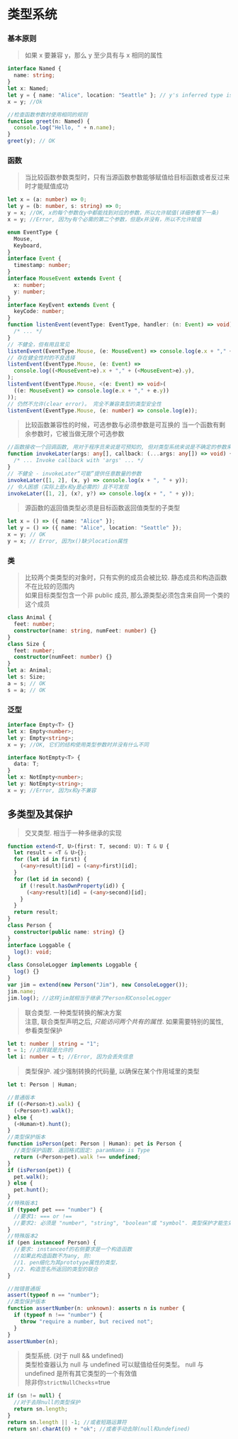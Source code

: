 # 类型系统

### 基本原则

> 如果 x 要兼容 y，那么 y 至少具有与 x 相同的属性

```ts
interface Named {
  name: string;
}
let x: Named;
let y = { name: "Alice", location: "Seattle" }; // y's inferred type is { name: string; location: string; }
x = y; //Ok

//检查函数参数时使用相同的规则
function greet(n: Named) {
  console.log("Hello, " + n.name);
}
greet(y); // OK
```

### 函数

> 当比较函数参数类型时，只有当源函数参数能够赋值给目标函数或者反过来时才能赋值成功

```ts
let x = (a: number) => 0;
let y = (b: number, s: string) => 0;
y = x; //OK, x的每个参数在y中都能找到对应的参数，所以允许赋值(详细参看下一条)
x = y; //Error, 因为y有个必需的第二个参数，但是x并没有，所以不允许赋值

enum EventType {
  Mouse,
  Keyboard,
}
interface Event {
  timestamp: number;
}
interface MouseEvent extends Event {
  x: number;
  y: number;
}
interface KeyEvent extends Event {
  keyCode: number;
}
function listenEvent(eventType: EventType, handler: (n: Event) => void) {
  /* ... */
}
// 不健全，但有用且常见
listenEvent(EventType.Mouse, (e: MouseEvent) => console.log(e.x + "," + e.y));
// 存在健全性时的不良选择
listenEvent(EventType.Mouse, (e: Event) =>
  console.log((<MouseEvent>e).x + "," + (<MouseEvent>e).y),
);
listenEvent(EventType.Mouse, <(e: Event) => void>(
  ((e: MouseEvent) => console.log(e.x + "," + e.y))
));
// 仍然不允许(clear error)。 完全不兼容类型的类型安全性
listenEvent(EventType.Mouse, (e: number) => console.log(e));
```

> 比较函数兼容性的时候，可选参数与必须参数是可互换的
> 当一个函数有剩余参数时，它被当做无限个可选参数

```ts
//函数接收一个回调函数, 用对于程序员来说是可预知的, 但对类型系统来说是不确定的参数来调用
function invokeLater(args: any[], callback: (...args: any[]) => void) {
  /* ... Invoke callback with 'args' ... */
}
// 不健全 - invokeLater“可能”提供任意数量的参数
invokeLater([1, 2], (x, y) => console.log(x + ", " + y));
// 令人困惑（实际上是x和y是必需的）且不可发现
invokeLater([1, 2], (x?, y?) => console.log(x + ", " + y));
```

> 源函数的返回值类型必须是目标函数返回值类型的子类型

```ts
let x = () => ({ name: "Alice" });
let y = () => ({ name: "Alice", location: "Seattle" });
x = y; // OK
y = x; // Error, 因为x()缺少location属性
```

### 类

> 比较两个类类型的对象时，只有实例的成员会被比较. 静态成员和构造函数不在比较的范围内<br>
> 如果目标类型包含一个非 public 成员, 那么源类型必须包含来自同一个类的这个成员

```ts
class Animal {
  feet: number;
  constructor(name: string, numFeet: number) {}
}
class Size {
  feet: number;
  constructor(numFeet: number) {}
}
let a: Animal;
let s: Size;
a = s; // OK
s = a; // OK
```

### 泛型

```ts
interface Empty<T> {}
let x: Empty<number>;
let y: Empty<string>;
x = y; //OK, 它们的结构使用类型参数时并没有什么不同

interface NotEmpty<T> {
  data: T;
}
let x: NotEmpty<number>;
let y: NotEmpty<string>;
x = y; //Error, 因为x和y不兼容
```

## 多类型及其保护

> 交叉类型. 相当于一种多继承的实现

```ts
function extend<T, U>(first: T, second: U): T & U {
  let result = <T & U>{};
  for (let id in first) {
    (<any>result)[id] = (<any>first)[id];
  }
  for (let id in second) {
    if (!result.hasOwnProperty(id)) {
      (<any>result)[id] = (<any>second)[id];
    }
  }
  return result;
}
class Person {
  constructor(public name: string) {}
}
interface Loggable {
  log(): void;
}
class ConsoleLogger implements Loggable {
  log() {}
}
var jim = extend(new Person("Jim"), new ConsoleLogger());
jim.name;
jim.log(); //这样jim就相当于继承了Person和ConsoleLogger
```

> 联合类型. 一种类型转换的解决方案<br>
> 注意, 联合类型声明之后, _只能访问两个共有的属性_. 如果需要特别的属性, 参看类型保护

```ts
let t: number | string = "1";
t = 1; //这样就是允许的
let i: number = t; //Error, 因为会丢失信息
```

> 类型保护. 减少强制转换的代码量, 以确保在某个作用域里的类型

```ts
let t: Person | Human;

//普通版本
if ((<Person>t).walk) {
  (<Person>t).walk();
} else {
  (<Human>t).hunt();
}
//类型保护版本
function isPerson(pet: Person | Human): pet is Person {
  //类型保护函数. 返回格式固定: paramName is Type
  return (<Person>pet).walk !== undefined;
}
if (isPerson(pet)) {
  pet.walk();
} else {
  pet.hunt();
}
//特殊版本1
if (typeof pet === "number") {
  //要求1: === or !==
  //要求2: 必须是 "number", "string", "boolean"或 "symbol". 类型保护才能生效
}
//特殊版本2
if (pen instanceof Person) {
  //要求: instanceof的右侧要求是一个构造函数
  //如果此构造函数不为any, 则:
  //1. pen细化为其prototype属性的类型，
  //2. 构造签名所返回的类型的联合
}

//抛错普通版
assert(typeof n == "number");
//类型保护版本
function assertNumber(n: unknown): asserts n is number {
  if (typeof n !== "number") {
    throw "require a number, but recived not";
  }
}
assertNumber(n);
```

> 类型系统. (对于 null && undefined)<br>
> 类型检查器认为 null 与 undefined 可以赋值给任何类型。 null 与 undefined 是所有其它类型的一个有效值<br>
> 除非你`strictNullChecks`=true

```ts
if (sn != null) {
  //对于去除null的类型保护
  return sn.length;
}
return sn.length || -1; //或者短路运算符
return sn!.charAt(0) + "ok"; //或者手动去除(null和undefined)
```
